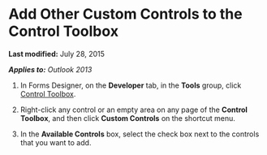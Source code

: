 
# Add Other Custom Controls to the Control Toolbox

 **Last modified:** July 28, 2015

 _**Applies to:** Outlook 2013_




1. In Forms Designer, on the  **Developer** tab, in the **Tools** group, click [Control Toolbox](0dac9ed6-d9d5-1c3b-cfd2-ce564e5dc6e2.md).
    
2. Right-click any control or an empty area on any page of the  **Control Toolbox**, and then click  **Custom Controls** on the shortcut menu.
    
3. In the  **Available Controls** box, select the check box next to the controls that you want to add.
    

